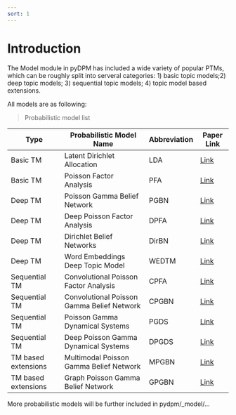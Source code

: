 ```yaml
---
sort: 1
---
```


# Introduction

The Model module in pyDPM has included a wide variety of popular PTMs, which can be roughly split into serveral categories: 1) basic topic models;2) deep topic models; 3) sequential topic models; 4) topic model based extensions.

All models are as following:

<!--
1) basic topic models, 
	like Latent Dirichlet Allocation (LDA) (Blei et al., 2001) and 
	Poisson Factor Analysis (PFA) (Zhou et al., 2012); 

2) deep topic models, like 
	Deep Poisson Factor Analysis (DPFA) (Gan et al., 2015), 
	Poisson Gamma Belief Network (PGBN) (Zhou et al., 2015), 
	Dirichlet Belief Networks (DirBN) (Zhao et al., 2018b) and 
	Word Embeddings Deep Topic Model (WEDTM) (Zhao et al., 2018a); 

3) sequential topic models, like 
	Convolutional Poisson Factor Analysis (CPFA) (Wang et al., 2019), 
	Convolutional Poisson Gamma Belief Network (CPGBN) (Wang et al., 2019), 
	Poisson Gamma Dynamical Systems (PGDS) (Schein et al., 2016) and 
	Deep Poisson Gamma Dynamical Systems (DPGDS) (Guo et al., 2018); 

4) topic model based extensions, like 
	Multimodal Poisson gamma belief network (MPGBN) (Wang et al., 2018) and 
	Graph Poisson gamma belief network (GPGBN) (Wang et al., 2020).
-->

> Probabilistic model list

|Type	            |Probabilistic Model Name                  |Abbreviation |Paper Link|
|-------------------|------------------------------------------|-------------|----------|
|Basic TM           |Latent Dirichlet Allocation               |LDA          |[Link](http://www.jmlr.org/papers/volume3/blei03a/blei03a.pdf)|
|Basic TM           |Poisson Factor Analysis                   |PFA          |[Link](http://mingyuanzhou.github.io/Papers/AISTATS2012_NegBinoBeta_PFA_v19.pdf)|
|Deep TM            |Poisson Gamma Belief Network              |PGBN         |[Link](http://mingyuanzhou.github.io/Papers/DeepPoGamma_v5.pdf )|
|Deep TM            |Deep Poisson Factor Analysis              |DPFA         |[Link](http://proceedings.mlr.press/v37/gan15.pdf)|
|Deep TM            |Dirichlet Belief Networks                 |DirBN        |[Link](https://arxiv.org/pdf/1811.00717.pdf)|
|Deep TM            |Word Embeddings Deep Topic Model          |WEDTM        |[Link](http://proceedings.mlr.press/v80/zhao18a/zhao18a.pdf)|
|Sequential TM      |Convolutional Poisson Factor Analysis     |CPFA         |[Link](http://mingyuanzhou.github.io/Papers/CPGBN_v12_arXiv.pdf)|
|Sequential TM      |Convolutional Poisson Gamma Belief Network|CPGBN        |[Link](http://mingyuanzhou.github.io/Papers/CPGBN_v12_arXiv.pdf)|
|Sequential TM      |Poisson Gamma Dynamical Systems           |PGDS         |[Link](http://mingyuanzhou.github.io/Papers/ScheinZhouWallach2016_paper.pdf)|
|Sequential TM      |Deep Poisson Gamma Dynamical Systems      |DPGDS        |[Link](http://mingyuanzhou.github.io/Papers/Guo_DPGDS_NIPS2018.pdf)|
|TM based extensions|Multimodal Poisson Gamma Belief Network   |MPGBN        |[Link](https://mingyuanzhou.github.io/Papers/mpgbn_aaai18.pdf)|
|TM based extensions|Graph Poisson Gamma Belief Network        |GPGBN        |[Link](https://proceedings.neurips.cc/paper/2020/file/05ee45de8d877c3949760a94fa691533-Paper.pdf)|


More probabilistic models will be further included in pydpm/_model/...

